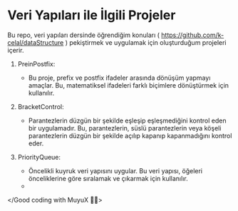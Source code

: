 # Veri Yapıları ile İlgili Projeler

Bu repo, veri yapıları dersinde öğrendiğim konuları ( https://github.com/k-celal/dataStructure ) pekiştirmek ve uygulamak için oluşturduğum projeleri içerir. 

1. PreinPostfix: 
   - Bu proje, prefix ve postfix ifadeler arasında dönüşüm yapmayı amaçlar. Bu, matematiksel ifadeleri farklı biçimlere dönüştürmek için kullanılır.

2. BracketControl: 
   - Parantezlerin düzgün bir şekilde eşleşip eşleşmediğini kontrol eden bir uygulamadır. Bu, parantezlerin, süslü parantezlerin veya köşeli parantezlerin düzgün bir şekilde açılıp kapanıp kapanmadığını kontrol eder.

3. PriorityQueue:
   - Öncelikli kuyruk veri yapısını uygular. Bu veri yapısı, öğeleri önceliklerine göre sıralamak ve çıkarmak için kullanılır.
   - 
</Good coding with MuyuX 👨‍💻>
